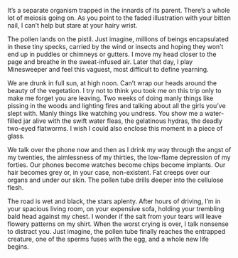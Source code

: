 It’s a separate organism trapped in the innards of its parent. There’s a whole lot of meiosis going on. As you point to the faded illustration with your bitten nail, I can’t help but stare at your hairy wrist.

The pollen lands on the pistil. Just imagine, millions of beings encapsulated in these tiny specks, carried by the wind or insects and hoping they won’t end up in puddles or chimneys or gutters. I move my head closer to the page and breathe in the sweat-infused air. Later that day, I play Minesweeper and feel this vaguest, most difficult to define yearning.

We are drunk in full sun, at high noon. Can’t wrap our heads around the beauty of the vegetation. I try not to think you took me on this trip only to make me forget you are leaving. Two weeks of doing manly things like pissing in the woods and lighting fires and talking about all the girls you’ve slept with. Manly things like watching you undress. You show me a water-filled jar alive with the swift water fleas, the gelatinous hydras, the deadly two-eyed flatworms. I wish I could also enclose this moment in a piece of glass.

We talk over the phone now and then as I drink my way through the angst of my twenties, the aimlessness of my thirties, the low-flame depression of my forties. Our phones become watches become chips become implants. Our hair becomes grey or, in your case, non-existent. Fat creeps over our organs and under our skin. The pollen tube drills deeper into the cellulose flesh.

The road is wet and black, the stars aplenty. After hours of driving, I’m in your spacious living room, on your expensive sofa, holding your trembling bald head against my chest. I wonder if the salt from your tears will leave flowery patterns on my shirt. When the worst crying is over, I talk nonsense to distract you. Just imagine, the pollen tube finally reaches the entrapped creature, one of the sperms fuses with the egg, and a whole new life begins.